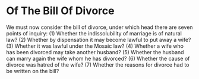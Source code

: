 # Of The Bill Of Divorce

We must now consider the bill of divorce, under which head there are seven points of inquiry:
(1) Whether the indissolubility of marriage is of natural law?
(2) Whether by dispensation it may become lawful to put away a wife?
(3) Whether it was lawful under the Mosaic law?
(4) Whether a wife who has been divorced may take another husband?
(5) Whether the husband can marry again the wife whom he has divorced?
(6) Whether the cause of divorce was hatred of the wife?
(7) Whether the reasons for divorce had to be written on the bill?